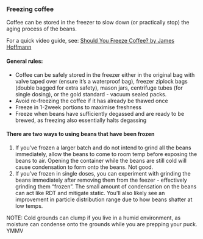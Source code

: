### Freezing coffee 
Coffee can be stored in the freezer to slow down (or practically stop) the aging process of the beans.

For a quick video guide, see:
[Should You Freeze Coffee? by James Hoffmann](https://youtu.be/5uT5_IWWb00)

#### General rules:
- Coffee can be safely stored in the freezer either in the original bag with valve taped over (ensure it’s a waterproof bag), freezer ziplock bags (double bagged for extra safety), mason jars, centrifuge tubes (for single dosing), or the gold standard - vacuum sealed packs. 
- Avoid re-freezing the coffee if it has already be thawed once
- Freeze in 1-2week portions to maximise freshness 
- Freeze when beans have sufficiently degassed and are ready to be brewed, as freezing also essentially halts degassing 

#### There are two ways to using beans that have been frozen
1. If you’ve frozen a larger batch and do not intend to grind all the beans immediately, allow the beans to come to room temp before exposing the beans to air. Opening the container while the beans are still cold will cause condensation to form onto the beans. Not good. 
2. If you’ve frozen in single doses, you can experiment with grinding the beans immediately after removing them from the feezer - effectively grinding them “frozen”. The small amount of condensation on the beans can act like RDT and mitigate static. You'll also likely see an improvement in particle distribution range due to how beans shatter at low temps. 

NOTE: Cold grounds can clump if you live in a humid environment, as moisture can condense onto the grounds while you are prepping your puck. YMMV
